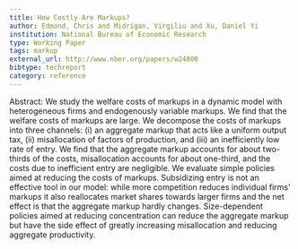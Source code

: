 ```yaml
---
title: How Costly Are Markups?
author: Edmond, Chris and Midrigan, Virgiliu and Xu, Daniel Yi
institution: National Bureau of Economic Research
type: Working Paper
tags: markup
external_url: http://www.nber.org/papers/w24800
bibtype: techreport
category: reference
---
```

Abstract: We study the welfare costs of markups in a dynamic model with heterogeneous firms and endogenously variable markups. We find that the welfare costs of markups are large. We decompose the costs of markups into three channels: (i) an aggregate markup that acts like a uniform output tax, (ii) misallocation of factors of production, and (iii) an inefficiently low rate of entry. We find that the aggregate markup accounts for about two-thirds of the costs, misallocation accounts for about one-third, and the costs due to inefficient entry are negligible. We evaluate simple policies aimed at reducing the costs of markups. Subsidizing entry is not an effective tool in our model: while more competition reduces individual firms' markups it also reallocates market shares towards larger firms and the net effect is that the aggregate markup hardly changes. Size-dependent policies aimed at reducing concentration can reduce the aggregate markup but have the side effect of greatly increasing misallocation and reducing aggregate productivity.
